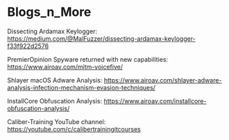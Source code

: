 # Blogs_n_More

Dissecting Ardamax Keylogger: https://medium.com/@MalFuzzer/dissecting-ardamax-keylogger-f33f922d2576

PremierOpinion Spyware returned with new capabilities: https://www.airoav.com/mitm-voicefive/

Shlayer macOS Adware Analysis: https://www.airoav.com/shlayer-adware-analysis-infection-mechanism-evasion-techniques/

InstallCore Obfuscation Analysis: https://www.airoav.com/installcore-obfuscation-analysis/

Caliber-Training YouTube channel: https://youtube.com/c/calibertrainingitcourses

